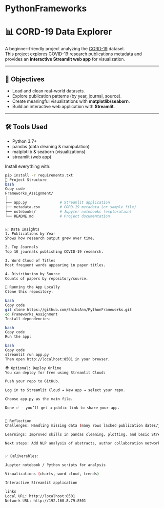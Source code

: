 # PythonFrameworks

# 📊 CORD-19 Data Explorer

A beginner-friendly project analyzing the [CORD-19](https://www.kaggle.com/allen-institute-for-ai/CORD-19-research-challenge) dataset.  
This project explores COVID-19 research publications metadata and provides an **interactive Streamlit web app** for visualization.  

---

## 🎯 Objectives
- Load and clean real-world datasets.  
- Explore publication patterns (by year, journal, source).  
- Create meaningful visualizations with **matplotlib/seaborn**.  
- Build an interactive web application with **Streamlit**.  

---

## 🛠️ Tools Used
- Python 3.7+  
- pandas (data cleaning & manipulation)  
- matplotlib & seaborn (visualizations)  
- streamlit (web app)  

Install everything with:  
```bash
pip install -r requirements.txt
📂 Project Structure
bash
Copy code
Frameworks_Assignment/
│
├── app.py               # Streamlit application
├── metadata.csv         # CORD-19 metadata (or sample file)
├── notebooks/           # Jupyter notebooks (exploration)
└── README.md            # Project documentation


📈 Data Insights
1. Publications by Year
Shows how research output grew over time.

2. Top Journals
Top 10 journals publishing COVID-19 research.

3. Word Cloud of Titles
Most frequent words appearing in paper titles.

4. Distribution by Source
Counts of papers by repository/source.

🚀 Running the App Locally
Clone this repository:

bash
Copy code
git clone https://github.com/ShiksAnn/PythonFrameworks.git
cd Frameworks_Assignment
Install dependencies:

bash
Copy code
Run the app:

bash
Copy code
streamlit run app.py
Then open http://localhost:8501 in your browser.

🌍 Optional: Deploy Online
You can deploy for free using Streamlit Cloud:

Push your repo to GitHub.

Log in to Streamlit Cloud → New app → select your repo.

Choose app.py as the main file.

Done ✅ — you’ll get a public link to share your app.


🤔 Reflection
Challenges: Handling missing data (many rows lacked publication dates/journals), reducing dataset size for testing.

Learnings: Improved skills in pandas cleaning, plotting, and basic Streamlit development.

Next steps: Add NLP analysis of abstracts, author collaboration networks, and deploy app online for public access.


✅ Deliverables:

Jupyter notebook / Python scripts for analysis

Visualizations (charts, word cloud, trends)

Interactive Streamlit application

links
Local URL: http://localhost:8501
Network URL: http://192.168.8.79:8501
